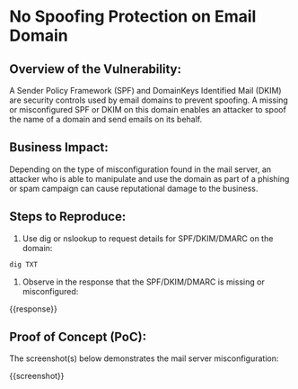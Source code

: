 # No Spoofing Protection on Email Domain

## Overview of the Vulnerability:

A Sender Policy Framework (SPF) and DomainKeys Identified Mail (DKIM) are security controls used by email domains to prevent spoofing. A missing or misconfigured SPF or DKIM on this domain enables an attacker to spoof the name of a domain and send emails on its behalf.

## Business Impact:

Depending on the type of misconfiguration found in the mail server, an attacker who is able to  manipulate and use the domain as part of a phishing or spam campaign can cause reputational damage to the business.

## Steps to Reproduce:

1. Use dig or nslookup to request details for SPF/DKIM/DMARC on the domain:

```bash
dig TXT 
```

1. Observe in the response that the SPF/DKIM/DMARC is missing or misconfigured:

{{response}}

## Proof of Concept (PoC):

The screenshot(s) below demonstrates the mail server misconfiguration:

{{screenshot}}
